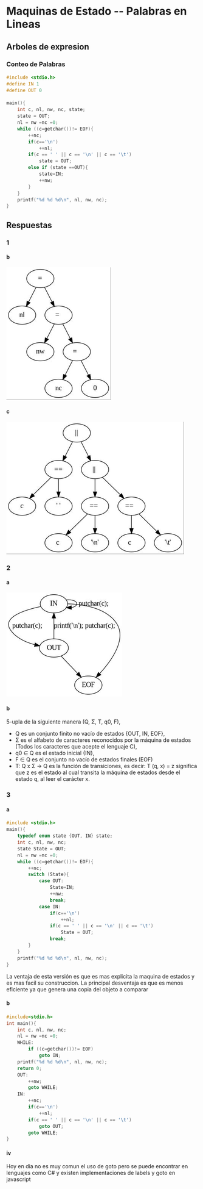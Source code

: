 # Maquinas de Estado -- Palabras en Lineas

## Arboles de expresion

### Conteo de Palabras

```C
#include <stdio.h>
#define IN 1
#define OUT 0

main(){
    int c, nl, nw, nc, state;
    state = OUT;
    nl = nw =nc =0;
    while ((c=getchar())!= EOF){
        ++nc;
        if(c=='\n')
            ++nl;
        if(c == ' ' || c == '\n' || c == '\t')
            state = OUT;
        else if (state ==OUT){
            state=IN;
            ++nw;
        }
    }
    printf("%d %d %d\n", nl, nw, nc);
}
```
## Respuestas

### 1
#### b
![graph](images/b.jpg)

#### c
![graph](images/c.jpg)


### 2
#### a
![graph](images/2.jpg)

#### b

5-upla de la siguiente manera  (Q, Σ, T, q0, F),

* Q es un conjunto finito no vacío de estados {OUT, IN, EOF},
* Σ es el alfabeto de caracteres reconocidos por la máquina de estados (Todos los caracteres que acepte el lenguaje C),
* q0 ∈ Q es el estado inicial {IN},
* F ∈ Q es el conjunto no vacío de estados finales (EOF)
* T: Q x Σ -> Q es la función de transiciones, es decir: T (q, x) = z significa que z es el estado al
cual transita la máquina de estados desde el estado q, al leer el carácter x.


### 3
#### a
```C
#include <stdio.h>
main(){
    typedef enum state {OUT, IN} state;
    int c, nl, nw, nc;
    state State = OUT;
    nl = nw =nc =0;
    while ((c=getchar())!= EOF){
        ++nc;
        switch (State){
            case OUT:
                State=IN;
                ++nw;
                break;
            case IN:
                if(c=='\n')
                    ++nl;
                if(c == ' ' || c == '\n' || c == '\t')
                    State = OUT;
                break;
        }
    }
    printf("%d %d %d\n", nl, nw, nc);
}
```
La ventaja de esta versión es que es mas explicita la maquina de estados y es mas facil su construccion.
La principal desventaja es que es menos eficiente ya que genera una copia del objeto a comparar

#### b

```C
#include<stdio.h>
int main(){
    int c, nl, nw, nc;
    nl = nw =nc =0;
    WHILE:
        if ((c=getchar())!= EOF)
            goto IN;
    printf("%d %d %d\n", nl, nw, nc);
    return 0;
    OUT:
        ++nw;
        goto WHILE;
    IN:
        ++nc; 
        if(c=='\n')
            ++nl;
        if(c == ' ' || c == '\n' || c == '\t')
            goto OUT;
        goto WHILE;
}
```

#### iv
Hoy en dia no es muy comun el uso de goto pero se puede encontrar en lenguajes como C# y existen implementaciones de labels y goto en javascript

